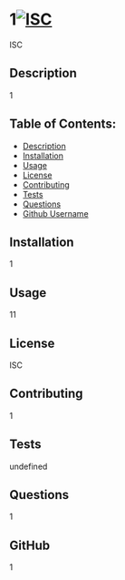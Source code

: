 # 1[![ISC](https://img.shields.io/static/v1?label=license&message=ISC&color=green)]((https://opensource.org/licenses/ISC))
  ISC
## Description
1

## Table of Contents: 
* [Description](#Description)
* [Installation](#Installation)
* [Usage](#Usage)
* [License](#License)
* [Contributing](#Contributing)
* [Tests](#Tests)
* [Questions](#Questions)
* [Github Username](#Username)

## Installation
1

## Usage
11

## License
ISC

## Contributing
1

## Tests
undefined

## Questions
1

## GitHub
1
